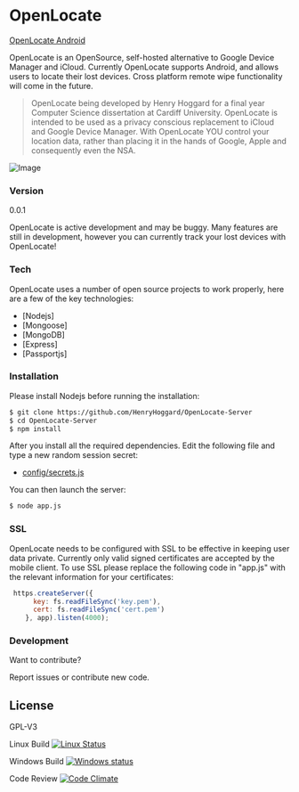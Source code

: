 # OpenLocate

[OpenLocate Android](https://github.com/henryhoggard/openlocate-server)

OpenLocate is an OpenSource, self-hosted alternative to Google Device Manager and iCloud. Currently OpenLocate  supports Android, and allows users to locate their lost devices. Cross platform remote wipe functionality will come in the future.

> OpenLocate being developed by Henry Hoggard 
> for a final year Computer Science dissertation
> at Cardiff University.
> OpenLocate is intended to be used as a privacy conscious replacement 
> to iCloud and Google Device Manager. With OpenLocate YOU control your location data,
> rather than placing it in the hands of Google, Apple and consequently even the NSA.


![Image](https://i.imgur.com/IHeCAgL.png)

### Version
0.0.1

OpenLocate is active development and may be buggy. Many features are still in development, however you can currently track your lost devices with OpenLocate!

### Tech

OpenLocate uses a number of open source projects to work properly, here are a few of the key technologies:

* [Nodejs] 
* [Mongoose]
* [MongoDB]
* [Express]
* [Passportjs]

### Installation

Please install Nodejs before running the installation:


```sh
$ git clone https://github.com/HenryHoggard/OpenLocate-Server
$ cd OpenLocate-Server
$ npm install
```
After you install all the required dependencies. Edit the following file and type a new random session secret:
* [config/secrets.js](https://github.com/HenryHoggard/OpenLocate-Server/blob/master/config/secrets.js)

You can then launch the server:
```sh
$ node app.js
```
### SSL

OpenLocate needs to be configured with SSL to be effective in keeping user data private. Currently only valid signed certificates are accepted by the mobile client. To use SSL please replace the following code in "app.js" with the relevant information for your certificates:
```js
 https.createServer({
      key: fs.readFileSync('key.pem'),
      cert: fs.readFileSync('cert.pem')
    }, app).listen(4000);

```


### Development

Want to contribute? 

Report issues or contribute new code.


License
----

GPL-V3


Linux Build
[![Linux Status](https://travis-ci.org/HenryHoggard/OpenLocate-Server.svg?branch=master)](https://travis-ci.org/HenryHoggard/OpenLocate-Server)

Windows Build
[![Windows status](https://ci.appveyor.com/api/projects/status/na5b5k29e6klw6l0?svg=true)](https://ci.appveyor.com/project/HenryHoggard/openlocate-server)

Code Review
[![Code Climate](https://codeclimate.com/repos/5538c805e30ba04c29000785/badges/8c01c787a5291ebf13bf/gpa.svg)](https://codeclimate.com/repos/5538c805e30ba04c29000785/feed)


